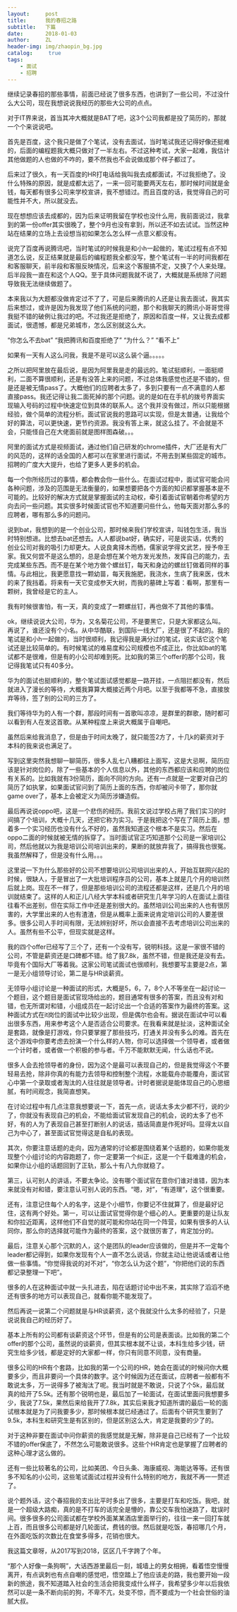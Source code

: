 ```yaml
---
layout:     post
title:      我的春招之路
subtitle:   下篇
date:       2018-01-03
author:     ZL
header-img: img/zhaopin_bg.jpg
catalog: 	 true
tags:
    - 面试
    - 招聘
---
```


继续记录春招的那些事情，前面已经说了很多东西，也讲到了一些公司，不过没什么大公司，现在我想说说我经历的那些大公司的点点。

对于IT界来说，首当其冲大概就是BAT了吧，这3个公司我都是投了简历的，那就一个个来说说吧。

首先是百度，这个我只是做了个笔试，没有去面试，当时笔试我还记得好像还挺难的，后面的编程题我大概只做对了一半左右。不过这种考试，大家一起难，我估计其他做题的人也做的不咋的，要不然我也不会说做成那个样子都过了。

后来过了很久，有一天百度的HR打电话给我叫我去成都面试，不过我拒绝了。没什么特殊的原因，就是成都太远了，一来一回可能要两天左右，那时候时间就是金钱，每天都有很多公司来学校宣讲，我不想错过。而且百度的话，我觉得自己的可能性并不大，所以就没去。

现在想想应该去成都的，因为后来证明我留在学校也没什么用，我前面说过，我拿到的第一份offer其实很晚了，整个9月也没有拿到，所以还不如去试试。当然这种站在结果的立场上去设想当初如果怎么怎么样一点意义都没有。

说完了百度再说腾讯吧，当时笔试的时候我是和小h一起做的，笔试过程有点不知道怎么说，反正结果就是最后的编程题我全都没写，整个笔试有一半的时间我都在和客服聊天，前半段和客服反映情况，后来这个客服搞不定，又换了个人来处理。后半段我一直在和这个人QQ。至于具体问题我就不说了，大概就是系统除了问题导致我无法继续做题了。

本来我以为大题都没做肯定过不了了，可是后来腾讯的人还是让我去面试，我其实后来想过，或许是因为我发现了他们系统的问题，那个和我聊天的腾讯小哥哥觉得我挺不错的破例让我过的吧。不过我还是拒绝了，原因和百度一样，又让我去成都面试，很遗憾，都是兄弟城市，怎么区别就这么大。

“你怎么不去bat”
“我把腾讯和百度拒绝了”
“为什么？”
“看不上”

如果有一天有人这么问我，我是不是可以这么装个逼。。。。。

之所以把阿里放在最后说，是因为阿里我是走的最远的。笔试挺顺利，一面挺顺利，二面不算很顺利，还是有没答上来的问题，不过总体我感觉也还是不错的，但是还是被无情pass了。大概他们的应聘者太多了，多到只要有一点不满意的人都直接pass。我还记得让我二面死掉的那个问题。说的是如在在手机的拨号界面实现输入号码的过程中快速定位到具体的联系人。这个我并没有做过，所以只能根据经验，做个简单的流程分析。面试官说我的思路可以实现，但是太普通，让我给个好的算法，可以更快速，更节约资源。我没有答上来，就这么挂了。不会就是不会，只能怪自己在大佬面前就是图样图森破。。。

阿里的面试方式是视频面试，通过他们自己研发的chrome插件，大厂还是有大厂的风范的，这样的话全国的人都可以在家里进行面试，不用去到某些固定的城市。招聘的广度大大提升，也给了更多人更多的机会。

每一个你所经历过的事情，都会教会你一些什么。在面试过程中，面试官可能会问各种问题，涉及的范围是无法衡量的，如果想要把各个方面的知识都掌握基本是不可能的。比较好的解决方式就是掌握面试的主动权，牵引着面试官朝着你希望的方向去问一些问题。其实很多时候面试官也不知道要问些什么，他每天面对那么多的应聘者，哪有那么多的问题问。

说到bat，我想到的是一个创业公司，那时候来我们学校宣讲，叫钱包生活，我当时特别想进。比想去bat还想去。人人都说bat好，确实好，可是说实话，优秀的创业公司对我的吸引力却更大。人说良禽择木而栖，儒家说学得文武艺，授予帝王家。我又何尝不是这么想的，总是会想在某个地方发光发热，发挥自己的能力，去完成某些东西。而不是在某个地方做个螺丝钉，每天和身边的螺丝钉做着同样的事情。与此相比，我更愿意找一颗幼苗，每天我施肥，我浇水，生病了我来医，伐木的来了我挡着。将来有一天它变成参天大树，而我的墓碑上写着：看啊，那里有一颗树，我曾经是它的主人。

我有时候很害怕，有一天，真的变成了一颗螺丝钉，再也做不了其他的事情。

ok，继续说说大公司，华为，又名菊花公司，不是要黑它，只是大家都这么叫。再说了，谁还没有个小名。从中华酷联，到国际一线大厂，还是很了不起的。我的笔试是和小h一起做的，当时很顺利，我记得我是满分过的笔试，说实话它这个笔试还是比较简单的。有时候笔试的难易度和公司规模也不成正比，你比如bat的笔试都不是很难，但是有的小公司却难到死。比如我的第三个offer的那个公司，我记得我笔试只有40多分。

华为的面试也挺顺利的，整个笔试面试感觉都是一路开挂，一点阻拦都没有，然后就进入了漫长的等待，大概我算算大概接近两个月吧。以至于我都等不急，直接放弃等待，签了别的公司的三方了。

我们等待华为的人有一个群，那段时间有一首歌叫凉凉，是群里的群歌，随时都可以看到有人在发这首歌。从某种程度上来说大概属于自嘲吧。

虽然后来给我消息了，但是由于时间太晚了，就只能签2方了，十几k的薪资对于本科的我来说也满足了。

写到这里突然我想聊一聊简历，很多人乱七八糟都往上面写，这是大忌啊，简历应该是针对岗位的，除了一些基本的个人信息以外，其他的东西都应该和应聘的岗位有关系的。比如我就有3份简历，面向不同的方向。还有一点就是一定要对自己的简历了如执掌，如果面试官问到了简历上面的东西，你却被问卡带了，那你就game over了，基本上会被定义为简历涉嫌造假。

最后再说说oppo吧，这是一个悲伤的经历。我前文说过学校占用了我们实习的时间搞了个培训，大概十几天，还把它称为实习。于是我把这个写在了简历上面，想着多一个实习经历也没有什么不好的，虽然我知道这个根本不是实习。然后在oppo二面的时候就被无情的拆穿了。当时面试官正巧知道那个公司是一家培训公司，然后他就以为我是培训公司培训出来的，果断的就放弃我了，搞得我也很冤。我虽然解释了，但是没有什么用。。。

这里说一下为什么那些好的公司不想要培训公司培训出来的人，开始互联网兴起的时候，很缺人，于是冒出了一大批培训程序员的公司，基本上就是几个月的培训然后就上岗。现在不一样了，但是那些培训公司的流程还都是这样，还是几个月的培训就结束了。这样的人和正儿八经大学本科或者研究生几年学习的人在面试上面往往看不出差别，但在实际工作中还是差别很大的。虽然培训公司出来的人也有很厉害的，大学里出来的人也有渣渣，但是从概率上面来说肯定培训公司的人要差很多。很多公司人手时间有限，无法辨别好坏，所以会直接不去考虑培训公司出来的人。虽然有些不公平，但现实就是这样。


我的四个offer已经写了三个了，还有一个没有写，锐明科技。这是一家很不错的公司，不管是薪资还是口碑都不错。给了我7.8k，虽然不错，但是我还是没有去。毕竟有个国际大厂等着我。这家公司笔试面试也很顺利，我想要写主要是2点，第一是无小组领导讨论，第二是与HR谈薪资。

无领导小组讨论是一种面试的形式，大概是5，6，7，8个人不等坐在一起讨论一个题目，这个题目是面试官现场给出的，题目通常有很多的答案，而且没有对和错，也无所谓对和错，小组成员在一起讨论出一个合适的答案作为最终的答案。这种面试方式在it岗位的面试中比较少出现，但是偶尔也会有。据说在面试中可以看出很多东西，用来参考这个人是否适合公司要求。在我看来就是扯淡，这种面试全是套路，就像是打游戏，你只要掌握了那些技巧，打通关并没有多么的难。首先在这个游戏中你要考虑去扮演一个什么样的人物，你可以选择做一个领导者，或者做一个计时者，或者做一个积极的参与者。千万不能默默无闻，什么话也不说。

很多人会去抢领导者的身份，因为这个是最可以表现自己的，但是我觉得这个不要轻易去抢，除非你真的有能力去领导和控制整个流程，水能载舟亦能覆舟，面试官心中第一个录取或者淘汰的人往往就是领导者。计时者据说是能体现自己的心思细腻，有时间观念，我简直想笑。

在讨论过程中有几点注意我想要说一下，首先一点，说话太多太少都不行，说的少了，你就没有表现自己的机会，不能给面试官发现自己的机会，说的太多了也不好，有的人为了表现自己甚至打断别人的说话，插话简直是作死好吗。显得太以自己为中心了，甚至面试官觉得这是自私的表现。

其次，你要注意话题的走向，因为通常的讨论都是围绕着某个话题的，如果你能发现整个小组讨论的内容跑题了，你一定要第一个纠正，这是一个千载难逢的机会，如果你让小组的话题回到了正轨，那么十有八九你就稳了。

第三，认可别人的讲话，不要太争论。没有哪个面试官在意你们谁对谁错，因为本来就没有对和错，要注意认可别人说的东西。“嗯，对”，“有道理”，这个很重要。

还有，注意记住每个人的名字，这是个小细节，你要记不住就算了，但是最好记住，这有两个好处。第一，可以让面试官觉得你是个细心的人。更重要的是让队友和你拉近距离，这样他们不自觉的就可能和你站在同一个阵营，如果有很多的人认同你，那么你的选择就可能作为最终的答案，这个就很厉害了，肯定加分的。

最后，注意关心那个沉默的人，这个是团队的leader应该做的，但是并不一定每个leader都记得到，如果你发现有个人一直不怎么说话，你就主动让他说话或者让他做一些事情。“你觉得我说的对不对”，“你怎么认为这个题”，“你把他们说的东西都记录整理一下吧”。

很多的人在这种面试中就一头扎进去，陷在话题讨论中出不来，其实除了滔滔不绝还有很多的地方可以表现自己，就看你能不能发现了。

然后再说一说第二个问题就是与HR谈薪资，这个我就没什么太多的经验了，只是说说我自己的经历好了。

基本上所有的公司都有谈薪资这个环节，但是有的公司是表面谈。比如我的第二个offer的那个公司，虽然说的谈薪资，但其实根本就不让谈，本科生给多少钱，研究生给多少钱，都是定好的大家都一样，你只有同意不同意，没有商量。

很多公司的HR有个套路，比如我的第一个公司的HR，她会在面试的时候问你大概要多少，而且非要问一个具体的数字。这个时候因为还在面试，应聘者一般都有不敢说太多，万一说得多了被淘汰了呢。我当时就是不敢说，只说了个5k，最后就真的给开了5.5k。还有那个锐明也是，最后加了一轮面试，在面试里面问我想要多少，我说了7.5k，果然后来给我开了7.8k，其实后来我才知道所谓的最后一轮的面试根本就是为了问我要多少，那时候根本就已经通过了。后面有个研究生要到了9.5k，本科生和研究生是有区别的，但是区别这么大，肯定是我要的少了的。

对于这种非要在面试中问你薪资的我感觉就是无解，除非是自己已经有了一个比较不错的offer保底了，不然怎么可能敢说很多。这些个HR肯定也是掌握了应聘者的这种心理才这么做的。

还有一些比较著名的公司，比如美团、今日头条、海康威视、海能达等等。还有很多不知名的小公司，这些笔试面试过程并没有什么特别的地方，我就不再一一赘述了。

说个题外话，这个春招我的支出比平时多出了很多，主要是打车和吃饭。我吧，就是一个超级大路痴，真的是不打车的话完全是懵的，靠公交车我怕迷路了，耽误时间。很多很多的公司面试都在学校外面某某酒店里面举行的，往往一来一回打车就上百，而且很多公司都是好几轮面试，费钱的很。然后就是吃饭，春招哪几个月，在外面吃饭的次数比在食堂多得多，花销也很大。

我这篇文章呀，从2017写到2018，区区几千字跨了个年。

“那个人好像一条狗啊”，大话西游里最后一刻，城墙上的男女相拥，看着悟空慢慢离开，有点讽刺也有点自嘲的感觉吧，悟空踏上了他应该走的路，我也要开始一段新的旅途，我不知道踏入社会的生活会把我变成什么样子，我希望多少年以后我依然可以是一条不断向前的狗，不卑不亢，处变不惊，而不要成为一个社会世俗的油腻大叔。
